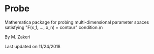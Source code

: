 # Probe
Mathematica package for probing multi-dimensional parameter spaces satisfying "F(x_1, ..., x_n) = contour" condition.\n

By M. Zakeri

Last updated on 11/24/2018
